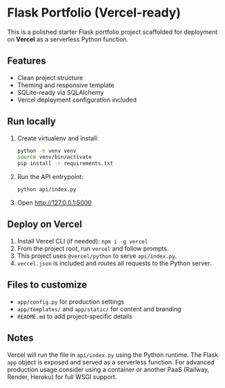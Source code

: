 # Flask Portfolio (Vercel-ready)

This is a polished starter Flask portfolio project scaffolded for deployment on **Vercel** as a serverless Python function.

## Features
- Clean project structure
- Theming and responsive template
- SQLite-ready via SQLAlchemy
- Vercel deployment configuration included

## Run locally
1. Create virtualenv and install:
   ```bash
   python -m venv venv
   source venv/bin/activate
   pip install -r requirements.txt
   ```
2. Run the API entrypoint:
   ```bash
   python api/index.py
   ```
3. Open http://127.0.0.1:5000

## Deploy on Vercel
1. Install Vercel CLI (if needed): `npm i -g vercel`
2. From the project root, run `vercel` and follow prompts.
3. This project uses `@vercel/python` to serve `api/index.py`.
4. `vercel.json` is included and routes all requests to the Python server.

## Files to customize
- `app/config.py` for production settings
- `app/templates/` and `app/static/` for content and branding
- `README.md` to add project-specific details

## Notes
Vercel will run the file in `api/index.py` using the Python runtime. The Flask `app` object is exposed and served as a serverless function. For advanced production usage consider using a container or another PaaS (Railway, Render, Heroku) for full WSGI support.
